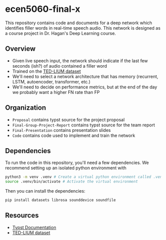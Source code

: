 # ecen5060-final-x

This repository contains code and documents for a deep network which identifies filler words in
real-time speech audio. This network is designed as a course project in Dr. Hagan's Deep Learning
course.

## Overview

- Given live speech input, the network should indicate if the last few seconds (ish?) of audio contained a filler word
- Trained on the [TED-LIUM dataset](https://huggingface.co/datasets/LIUM/tedlium)
- We'll need to select a network architecture that has memory (recurrent, LSTM, autoencoder, transformer, etc.)
- We'll need to decide on performance metrics, but at the end of the day we probably want a higher FN rate than FP

## Organization

- `Proposal` contains typst source for the project proposal
- `Final-Group-Project-Report` contains typst source for the team report
- `Final-Presentation` contains presentation slides
- `Code` contains code used to implement and train the network

## Dependencies

To run the code in this repository, you'll need a few dependencies. We recommend setting up an
isolated python environment with

```sh
python3 -m venv .venv # Create a virtual python environment called .venv
source .venv/bin/activate # Activate the virtual environment
```

Then you can install the dependencies:

```sh
pip install datasets librosa sounddevice soundfile
```

## Resources

- [Typst Documentation](https://typst.app/docs)
- [TED-LIUM dataset](https://huggingface.co/datasets/LIUM/tedlium)
